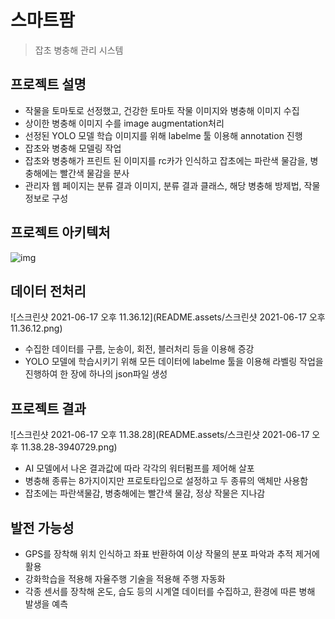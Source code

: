 # 스마트팜

> 잡초 병충해 관리 시스템

## 프로젝트 설명

- 작물을 토마토로 선정했고, 건강한 토마토 작물 이미지와 병충해 이미지 수집
- 상이한 병충해 이미지 수를 image augmentation처리
- 선정된 YOLO 모델 학습 이미지를 위해 labelme 툴 이용해 annotation 진행
- 잡초와 병충해 모델링 작업
- 잡초와 병충해가 프린트 된 이미지를 rc카가 인식하고 잡초에는 파란색 물감을, 병충해에는 빨간색 물감을 분사
- 관리자 웹 페이지는 분류 결과 이미지, 분류 결과 클래스, 해당 병충해 방제법, 작물 정보로 구성



## 프로젝트 아키텍처

![img](https://lh5.googleusercontent.com/CPV3MXgJoN9xRMhq73u16zb4tqzsHKLXDoA0cNNQcbsxKu-SIslhTUx7_5MCGtU7klDenBwvnNB5eYpPkjQL4kBSvs2WlYtiJt1i95ga54HO3sZdMs_f5HgpUSnZZLHp)

## 데이터 전처리 

![스크린샷 2021-06-17 오후 11.36.12](README.assets/스크린샷 2021-06-17 오후 11.36.12.png)

* 수집한 데이터를 구름, 눈송이, 회전, 블러처리 등을 이용해 증강
* YOLO 모델에 학습시키기 위해 모든 데이터에 labelme 툴을 이용해 라벨링 작업을 진행하여 한 장에 하나의 json파일 생성

## 프로젝트 결과

![스크린샷 2021-06-17 오후 11.38.28](README.assets/스크린샷 2021-06-17 오후 11.38.28-3940729.png)

*  AI 모델에서 나온 결과값에 따라 각각의 워터펌프를 제어해 살포
* 병충해 종류는 8가지이지만 프로토타입으로 설정하고 두 종류의 액체만 사용함
* 잡초에는 파란색물감, 병충해에는 빨간색 물감, 정상 작물은 지나감



## 발전 가능성

* GPS를 장착해 위치 인식하고 좌표 반환하여 이상 작물의 분포 파악과 추적 제거에 활용
* 강화학습을 적용해 자율주행 기술을 적용해 주행 자동화 
* 각종 센서를 장착해 온도, 습도 등의 시계열 데이터를 수집하고, 환경에 따른 병해 발생을 예측 

